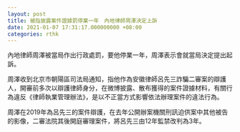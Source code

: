 ```yaml
---
layout: post
title: 被指披露案件證據罰停業一年　內地律師周澤決定上訴
date: 2021-01-07 17:31:17.000000000 +08:00
categories: rthk
---
```


內地律師周澤被當局作出行政處罰，要他停業一年，周澤表示會就當局決定提出起訴。

周澤收到北京市朝陽區司法局通知，指他作為安徽律師呂先三詐騙二審案的辯護人，開審前多次以辯護律師身分，在微博披露、散布獲得的案件證據材料，有關行為違反《律師執業管理辦法》，是以不正當方式影響依法辦理案件的違法行為。

周澤在2019年為呂先三的案件辯護，在去年公開辦案機關刑訊迫供案中其他被告的影像，二審法院其後開庭審理案件，將呂先三由12年監禁改判為3年。
